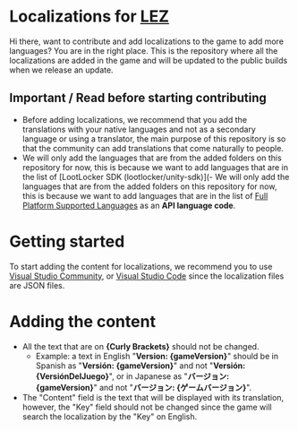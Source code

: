 # Localizations for [LEZ](https://lez.daztraxstudioss.com/)

Hi there, want to contribute and add localizations to the game to add more languages? You are in the right place.
This is the repository where all the localizations are added in the game and will be updated to the public builds when we release an update.

## Important / Read before starting contributing
- Before adding localizations, we recommend that you add the translations with your native languages and not as a secondary language or using a translator, the main purpose of this repository is so that the community can add translations that come naturally to people.
- We will only add the languages that are from the added folders on this repository for now, this is because we want to add languages that are in the list of [LootLocker SDK (lootlocker/unity-sdk)](- We will only add the languages that are from the added folders on this repository for now, this is because we want to add languages that are in the list of [Full Platform Supported Languages](https://partner.steamgames.com/doc/store/localization/languages#supported_languages) as an **API language code**.

# Getting started
To start adding the content for localizations, we recommend you to use [Visual Studio Community](https://visualstudio.microsoft.com/vs/community/), or [Visual Studio Code](https://code.visualstudio.com/download) since the localization files are JSON files.

# Adding the content
- All the text that are on **{Curly Brackets}** should not be changed.
  - Example: a text in English "**Version: {gameVersion}**" should be in Spanish as "**Versión: {gameVersion}**" and not "**Versión: {VersiónDelJuego}**", or in Japanese as "**バージョン: {gameVersion}**" and not "**バージョン: {ゲームバージョン}**".
- The "Content" field is the text that will be displayed with its translation, however, the "Key" field should not be changed since the game will search the localization by the "Key" on English.
